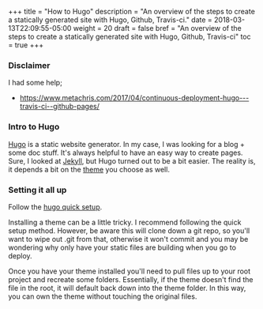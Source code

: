 +++
title = "How to Hugo"
description = "An overview of the steps to create a statically generated site with Hugo, Github, Travis-ci."
date = 2018-03-13T22:09:55-05:00
weight = 20
draft = false
bref = "An overview of the steps to create a statically generated site with Hugo, Github, Travis-ci"
toc = true
+++

### Disclaimer

I had some help;
* https://www.metachris.com/2017/04/continuous-deployment-hugo---travis-ci--github-pages/

### Intro to Hugo

[Hugo](https://gohugo.io/) is a static website generator. In my case, I was looking for a blog + some doc stuff. It's always helpful to have an easy way to create pages. Sure, I looked at [Jekyll](https://jekyllrb.com/), but Hugo turned out to be a bit easier. The reality is, it depends a bit on the [theme](https://themes.gohugo.io/) you choose as well. 

### Setting it all up

Follow the [hugo quick setup](https://gohugo.io/getting-started/quick-start/).

Installing a theme can be a little tricky. I recommend following the quick setup method. However, be aware this will clone down a git repo, so you'll want to wipe out .git from that, otherwise it won't commit and you may be wondering why only have your static files are building when you go to deploy. 

Once you have your theme installed you'll need to pull files up to your root project and recreate some folders. Essentially, if the theme doesn't find the file in the root, it will default back down into the theme folder. In this way, you can own the theme without touching the original files. 